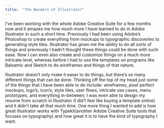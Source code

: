 ```yaml
---
title:  "The Wonders of Illustrator"
---
```


I’ve been working with the whole Adobe Creative Suite for a few months now and it amazes me how much more I have learned to do in Adobe Illustrator in such a short time. Previously I had been using Adobe’s Photoshop to create everything from mockups to typographic discoveries to generating style tiles. Illustrator has given me the ability to do all sorts of things and previously I hadn’t thought these things could be done with such ease. Now I can even also create and customize things on a much more intricate level, whereas before I had to use the templates on programs like Balsamic and Sketch to do wireframes and things of that nature.

Illustrator doesn’t only make it easer to do things, but there’s so many different things that can be done. Thinking off the top of my head just some of the things that I have been able to do include: wireframes, pixel perfect mockups, logo’s, icon’s, style tiles, user flows, intricate use cases, menu prototypes, and everything in-between; I was even able to design my resume from scratch in Illustrator (I did’t feel like buying a template online) and it didn’t take all that much time. One more thing I wanted to add is how great Illustrator works with Typekit(another Adobe Creative Suite tools that focuses on typography) and how great it is to have the kind of typography I want.